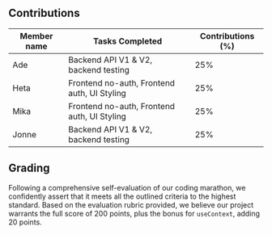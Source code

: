## Contributions

| Member name | Tasks Completed | Contributions (%) |
|---|---|---|
|Ade|Backend API V1 & V2, backend testing|25%|
|Heta|Frontend no-auth, Frontend auth, UI Styling|25%|
|Mika|Frontend no-auth, Frontend auth, UI Styling|25%|
|Jonne|Backend API V1 & V2, backend testing|25%|

## Grading

Following a comprehensive self-evaluation of our coding marathon, we confidently assert that it meets all the outlined criteria to the highest standard. Based on the evaluation rubric provided, we believe our project warrants the full score of 200 points, plus the bonus for ``useContext``, adding 20 points. 
